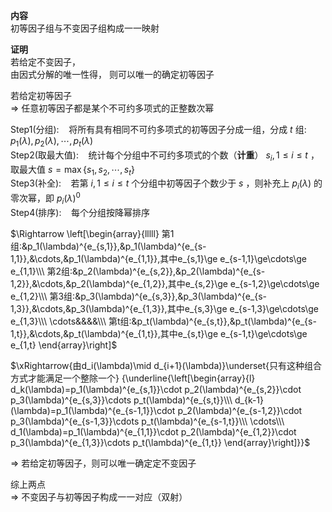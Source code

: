 **内容**    
初等因子组与不变因子组构成一一映射    
    
**证明**    
若给定不变因子，    
由因式分解的唯一性得， 则可以唯一的确定初等因子    
    
若给定初等因子    
 $\Rightarrow$ 任意初等因子都是某个不可约多项式的正整数次幂    
    
Step1(分组): $\enspace$  将所有具有相同不可约多项式的初等因子分成一组，分成 $t$ 组:  $p_1(\lambda), p_2(\lambda), \cdots, p_t(\lambda)$     
Step2(取最大值): $\enspace$  统计每个分组中不可约多项式的个数（**计重**） $s_i, 1\le i\le t$ ，取最大值 $s=\max\{s_1,s_2,\cdots,s_t\}$     
Step3(补全): $\enspace$  若第 $i,1\le i\le t$ 个分组中初等因子个数少于 $s$ ，则补充上 $p_i(\lambda)$ 的零次幂，即 $p_i(\lambda)^0$     
Step4(排序): $\enspace$  每个分组按降幂排序    
    
 $\Rightarrow    
\left[\begin{array}{lllll}    
第1组:&p_1(\lambda)^{e_{s,1}},&p_1(\lambda)^{e_{s-1,1}},&\cdots,&p_1(\lambda)^{e_{1,1}},其中e_{s,1}\ge e_{s-1,1}\ge\cdots\ge e_{1,1}\\\     
第2组:&p_2(\lambda)^{e_{s,2}},&p_2(\lambda)^{e_{s-1,2}},&\cdots,&p_2(\lambda)^{e_{1,2}},其中e_{s,2}\ge e_{s-1,2}\ge\cdots\ge e_{1,2}\\\     
第3组:&p_3(\lambda)^{e_{s,3}},&p_3(\lambda)^{e_{s-1,3}},&\cdots,&p_3(\lambda)^{e_{1,3}},其中e_{s,3}\ge e_{s-1,3}\ge\cdots\ge e_{1,3}\\\     
\cdots&&&&\\\     
第t组:&p_t(\lambda)^{e_{s,t}},&p_t(\lambda)^{e_{s-1,t}},&\cdots,&p_t(\lambda)^{e_{1,t}},其中e_{s,t}\ge e_{s-1,t}\ge\cdots\ge e_{1,t}    
\end{array}\right]$     
    
 $\xRightarrow{由d_i(\lambda)\mid d_{i+1}(\lambda)}\underset{只有这种组合方式才能满足一个整除一个}    
{\underline{\left[\begin{array}{l}    
d_k(\lambda)=p_1(\lambda)^{e_{s,1}}\cdot p_2(\lambda)^{e_{s,2}}\cdot p_3(\lambda)^{e_{s,3}}\cdots p_t(\lambda)^{e_{s,t}}\\\    
d_{k-1}(\lambda)=p_1(\lambda)^{e_{s-1,1}}\cdot p_2(\lambda)^{e_{s-1,2}}\cdot p_3(\lambda)^{e_{s-1,3}}\cdots p_t(\lambda)^{e_{s-1,t}}\\\    
\cdots\\\    
d_1(\lambda)=p_1(\lambda)^{e_{1,1}}\cdot p_2(\lambda)^{e_{1,2}}\cdot p_3(\lambda)^{e_{1,3}}\cdots p_t(\lambda)^{e_{1,t}}    
\end{array}\right]}}$     
    
 $\Rightarrow$ 若给定初等因子，则可以唯一确定定不变因子    
    
综上两点    
 $\Rightarrow$ 不变因子与初等因子构成一一对应（双射）    
